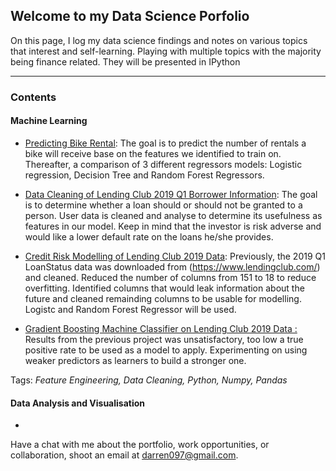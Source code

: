 ## Welcome to my Data Science Porfolio

On this page, I log my data science findings and notes on various topics that interest and self-learning. Playing with multiple topics with the majority being finance related. They will be presented in IPython

---

### Contents

####  Machine Learning

* [Predicting Bike Rental](https://github.com/darerendho/ds_exploration/blob/master/Predicting%20Bike%20Rentals/predicting_bike_rental.ipynb): The goal is to predict the number of rentals a bike will receive base on the features we identified to train on. Thereafter, a comparison of 3 different regressors models: Logistic regression, Decision Tree and Random Forest Regressors.

* [Data Cleaning of Lending Club 2019 Q1 Borrower Information](https://github.com/darerendho/ds_exploration/blob/master/Lending%20Club%20-%20Credit%20Risk%20Modelling/Credit%20Risk%20Modelling.ipynb): The goal is to determine whether a loan should or should not be granted to a person. User data is cleaned and analyse to determine its usefulness as features in our model. Keep in mind that the investor is risk adverse and would like a lower default rate on the loans he/she provides. 

* [Credit Risk Modelling of Lending Club 2019 Data](https://github.com/darerendho/ds_exploration/blob/master/Lending%20Club%20-%20Credit%20Risk%20Modelling/lending_club_q12019_model.ipynb): Previously, the 2019 Q1 LoanStatus data was downloaded from (https://www.lendingclub.com/) and cleaned. Reduced the number of columns from 151 to 18 to reduce overfitting. Identified columns that would leak information about the future and cleaned remainding columns to be usable for modelling. Logistc and Random Forest Regressor will be used. 

* [Gradient Boosting Machine Classifier on Lending Club 2019 Data :]() Results from the previous project was unsatisfactory, too low a true positive rate to be used as a model to apply. Experimenting on using weaker predictors as learners to build a stronger one.

Tags: *Feature Engineering, Data Cleaning, Python, Numpy, Pandas*


#### Data Analysis and Visualisation
*

Have a chat with me about the portfolio, work opportunities, or collaboration, shoot an email at darren097@gmail.com.
